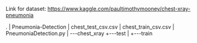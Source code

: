 Link for dataset: https://www.kaggle.com/paultimothymooney/chest-xray-pneumonia

.
|   Pneumonia-Detection
    |   chest_test_csv.csv
    |   chest_train_csv.csv
    |   PneumoniaDetection.py
    |
    \---chest_xray
        +---test
        |
        +---train
